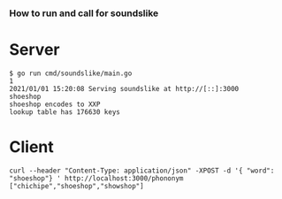 ### How to run and call for soundslike
# Server

    $ go run cmd/soundslike/main.go 
    1
    2021/01/01 15:20:08 Serving soundslike at http://[::]:3000
    shoeshop
    shoeshop encodes to XXP
    lookup table has 176630 keys

# Client

    curl --header "Content-Type: application/json" -XPOST -d '{ "word": "shoeshop"} ' http://localhost:3000/phononym
    ["chichipe","shoeshop","showshop"]
